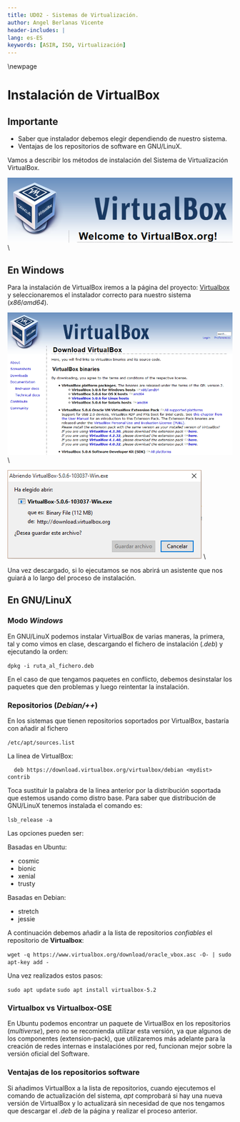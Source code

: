 ```yaml
---
title: UD02 - Sistemas de Virtualización.
author: Angel Berlanas Vicente
header-includes: |
lang: es-ES
keywords: [ASIR, ISO, Virtualización]
---
```


\newpage

# Instalación de VirtualBox

## Importante

* Saber que instalador debemos elegir dependiendo de nuestro sistema.
* Ventajas de los repositorios de software en GNU/LinuX.

Vamos a describir los métodos de instalación del Sistema de Virtualización VirtualBox.

![VirtualBox Logo](SistemasDeVirtualizacion/Captura_1.PNG)
\ 

## En Windows

Para la instalación de VirtualBox iremos a la página del proyecto: [Virtualbox](http://virtualbox.org) y seleccionaremos el instalador correcto para nuestro sistema (*x86*/*amd64*).

![Sección de descargas](SistemasDeVirtualizacion/Captura_2.PNG)
\ 

![Descarga de Virtualbox](SistemasDeVirtualizacion/Captura_3.PNG)
\ 

Una vez descargado, si lo ejecutamos se nos abrirá un asistente que nos guiará a lo largo del proceso de instalación.

## En GNU/LinuX

### Modo *Windows*

En GNU/LinuX podemos instalar VirtualBox de varias maneras, la primera, tal y como vimos en clase, descargando el fichero de instalación (*.deb*)  y ejecutando la orden:

`dpkg -i ruta_al_fichero.deb`

En el caso de que tengamos paquetes en conflicto, debemos desinstalar los paquetes que den problemas y luego reintentar la instalación.

### Repositorios (*Debian/++*)

En los sistemas que tienen repositorios soportados por VirtualBox, bastaría con añadir al fichero

  `/etc/apt/sources.list`

La línea de VirtualBox:


``` shell
  deb https://download.virtualbox.org/virtualbox/debian <mydist> contrib
```

Toca sustituir la palabra **<mydist>** de la linea anterior por la distribución soportada que estemos usando como distro base. Para saber que distribución de GNU/LinuX tenemos instalada el comando es:

  `lsb_release -a`

Las opciones pueden ser:

Basadas en Ubuntu:

* cosmic
* bionic
* xenial
* trusty

Basadas en Debian:

* stretch
* jessie

A continuación debemos añadir a la lista de repositorios *confiables* el repositorio de **Virtualbox**:

  `wget -q https://www.virtualbox.org/download/oracle_vbox.asc -O- | sudo apt-key add -`

Una vez realizados estos pasos:

  `sudo apt update`
  `sudo apt install virtualbox-5.2`

### Virtualbox vs Virtualbox-OSE

En Ubuntu podemos encontrar un paquete de VirtualBox en los repositorios (*multiverse*), pero no se recomienda utilizar esta versión, ya que algunos de los componentes (extension-pack), que utilizaremos más adelante para la creación de redes internas e instalaciónes por red, funcionan mejor sobre la versión oficial del Software.

### Ventajas de los repositorios software

Si añadimos VirtualBox a la lista de repositorios, cuando ejecutemos el comando de actualización del sistema, *apt* comprobará si hay una nueva versión de VirtualBox y lo actualizará sin necesidad de que nos tengamos que descargar el *.deb* de la página y realizar el proceso anterior.
